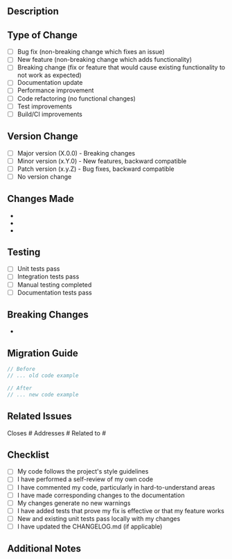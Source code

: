 ## Description
<!-- Provide a brief description of the changes introduced by this PR -->

## Type of Change
<!-- Please delete options that are not relevant -->

- [ ] Bug fix (non-breaking change which fixes an issue)
- [ ] New feature (non-breaking change which adds functionality)
- [ ] Breaking change (fix or feature that would cause existing functionality to not work as expected)
- [ ] Documentation update
- [ ] Performance improvement
- [ ] Code refactoring (no functional changes)
- [ ] Test improvements
- [ ] Build/CI improvements

## Version Change
<!-- If this PR includes a version bump, please indicate the type -->

- [ ] Major version (X.0.0) - Breaking changes
- [ ] Minor version (x.Y.0) - New features, backward compatible
- [ ] Patch version (x.y.Z) - Bug fixes, backward compatible
- [ ] No version change

## Changes Made
<!-- List the main changes made in this PR -->

- 
- 
- 

## Testing
<!-- Describe the tests you ran to verify your changes -->

- [ ] Unit tests pass
- [ ] Integration tests pass
- [ ] Manual testing completed
- [ ] Documentation tests pass

## Breaking Changes
<!-- If this PR introduces breaking changes, list them here -->

- 

## Migration Guide
<!-- If breaking changes are introduced, provide guidance for users -->

```rust
// Before
// ... old code example

// After  
// ... new code example
```

## Related Issues
<!-- Link any related issues -->

Closes #
Addresses #
Related to #

## Checklist
<!-- Please check all that apply -->

- [ ] My code follows the project's style guidelines
- [ ] I have performed a self-review of my own code
- [ ] I have commented my code, particularly in hard-to-understand areas
- [ ] I have made corresponding changes to the documentation
- [ ] My changes generate no new warnings
- [ ] I have added tests that prove my fix is effective or that my feature works
- [ ] New and existing unit tests pass locally with my changes
- [ ] I have updated the CHANGELOG.md (if applicable)

## Additional Notes
<!-- Add any additional notes, concerns, or context about this PR -->
